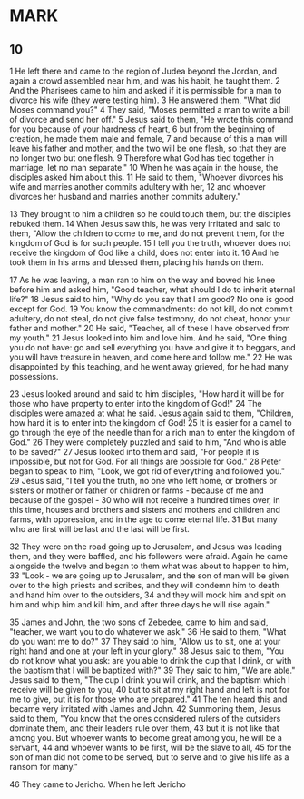 # MARK

## 10

1 He left there and came to the region of Judea beyond the Jordan, and again a crowd assembled near him, and was his habit, he taught them. 2 And the Pharisees came to him and asked if it is permissible for a man to divorce his wife (they were testing him). 3 He answered them, "What did Moses command you?" 4 They said, "Moses permitted a man to write a bill of divorce and send her off." 5 Jesus said to them, "He wrote this command for you because of your hardness of heart, 6 but from the beginning of creation, he made them male and female, 7 and because of this a man will leave his father and mother, and the two will be one flesh, so that they are no longer two but one flesh. 9 Therefore what God has tied together in marriage, let no man separate." 10 When he was again in the house, the disciples asked him about this. 11 He said to them, "Whoever divorces his wife  and marries another commits adultery with her, 12 and whoever divorces her husband and marries another commits adultery."

13 They brought to him a children so he could touch them, but the disciples rebuked them. 14 When Jesus saw this, he was very irritated and said to them, "Allow the children to come to me, and do not prevent them, for the kingdom of God is for such people. 15 I tell you the truth, whoever does not receive the kingdom of God like a child, does not enter into it. 16 And he took them in his arms and blessed them, placing his hands on them.

17 As he was leaving, a man ran to him on the way and bowed his knee before him and asked him, "Good teacher, what should I do to inherit eternal life?" 18 Jesus said to him, "Why do you say that I am good? No one is good except for God. 19 You know the commandments: do not kill, do not commit adultery, do not steal, do not give false testimony, do not cheat, honor your father and mother." 20 He said, "Teacher, all of these I have observed from my youth." 21 Jesus looked into him and love him. And he said, "One thing you do not have: go and sell everything you have and give it to beggars, and you will have treasure in heaven, and come here and follow me." 22 He was disappointed by this teaching, and he went away grieved, for he had many possessions.

23 Jesus looked around and said to him disciples, "How hard it will be for those who have property to enter into the kingdom of God!" 24 The disciples were amazed at what he said. Jesus again said to them, "Children, how hard it is to enter into the kingdom of God! 25 It is easier for a camel to go through the eye of the needle than for a rich man to enter the kingdom of God." 26 They were completely puzzled and said to him, "And who is able to be saved?" 27 Jesus looked into them and said, "For people it is impossible, but not for God. For all things are possible for God." 28 Peter began to speak to him, "Look, we got rid of everything and followed you." 29 Jesus said, "I tell you the truth, no one who left home, or brothers or sisters or mother or father or children or farms - because of me and because of the gospel - 30 who will not receive a hundred times over, in this time, houses and brothers and sisters and mothers and children and farms, with oppression, and in the age to come eternal life. 31 But many who are first will be last and the last will be first.

32 They were on the road going up to Jerusalem, and Jesus was leading them, and they were baffled, and his followers were afraid. Again he came alongside the twelve and began to them what was about to happen to him, 33 "Look - we are going up to Jerusalem, and the son of man will be given over to the high priests and scribes, and they will condemn him to death and hand him over to the outsiders, 34 and they will mock him and spit on him and whip him and kill him, and after three days he will rise again."

35 James and John, the two sons of Zebedee, came to him and said, "teacher, we want you to do whatever we ask." 36 He said to them, "What do you want me to do?" 37 They said to him, "Allow us to sit, one at your right hand and one at your left in your glory." 38 Jesus said to them, "You do not know what you ask: are you able to drink the cup that I drink, or with the baptism that I will be baptized with?" 39 They said to him, "We are able." Jesus said to them, "The cup I drink you will drink, and the baptism which I receive will be given to you, 40 but to sit at my right hand and left is not for me to give, but it is for those who are prepared." 41 The ten heard this and became very irritated with James and John. 42 Summoning them, Jesus said to them, "You know that the ones considered rulers of the outsiders dominate them, and their leaders rule over them, 43 but it is not like that among you. But whoever wants to become great among you, he will be a servant, 44 and whoever wants to be first, will be the slave to all, 45 for the son of man did not come to be served, but to serve and to give his life as a ransom for many."

46 They came to Jericho. When he left Jericho
